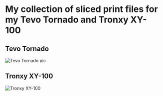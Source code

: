 # My collection of sliced print files for my Tevo Tornado and Tronxy XY-100

## Tevo Tornado
![Tevo Tornado pic](https://images-na.ssl-images-amazon.com/images/I/71TMgfY8SAL._SX342_.jpg)

## Tronxy XY-100
![Tronxy XY-100](https://images-na.ssl-images-amazon.com/images/I/61cai8Z1CfL._SX425_.jpg)